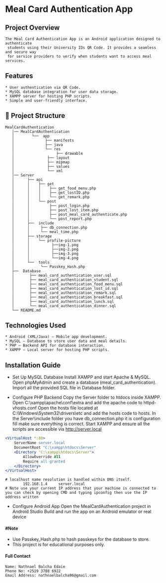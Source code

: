 # Meal Card Authentication App
## Project Overview
	The Meal Card Authentication App is an Android application designed to authenticate 
     students using their University IDs QR Code. It provides a seamless and secure way
     for service providers to verify when students want to access meal services.
##  Features
	* User authentication via QR Code. 
	* MySQL database integration for user data storage.
	* XAMPP server for hosting PHP scripts.
	* Simple and user-friendly interface.
## 📂 Project Structure

	MealCardAuthentication
	   │── MealCardAuthentication
	   │	    └──  app
	   │              ├── manifests  
	   │	          ├── java  
	   │              └── res  
	   │	               ├── drawable  
	   │		       ├── layout  
	   │		       ├── mipmap  
	   │		       ├── values  
	   │		       └── xml  
	   │── Server
	   │	  ├── api
	   │      │    ├── get
	   │      │    │    ├── get_food_menu.php
	   │      │    │    ├── get_lostID.php
	   │      │    │    └── get_remark.php
	   │      │    └── post
	   │      │         ├── post_login.php
	   │      │         ├── post_lost_item.php
	   │      │         ├── post_meal_card_authenticate.php
	   │      │         └── post_report.php
	   │      ├──  include
	   │      │     ├── db_connection.php
	   │      │     └── meal_time.php
	   │      ├── storage
	   │      │    └── profile-picture
	   │      │          ├──img-1.png
	   │      │          ├──img-2.png
	   │      │          ├──img-3.png
	   │      │          └──img-4.png
	   │      └──  tools
	   │            └── Passkey_Hash.php
	   ├──  Database
	   │       ├── meal_card_authentication_user.sql
	   │       ├── meal_card_authentication_student.sql
	   │       ├── meal_card_authentication_food_menu.sql
	   │       ├── meal_card_authentication_lost_id.sql
	   │       ├── meal_card_authentication_remark.sql
	   │       ├── meal_card_authentication_breakfast.sql
	   │       ├── meal_card_authentication_lunch.sql
	   │       └── meal_card_authentication_dinner.sql
	   └── README.md 				
## Technologies Used
	* Android (XML/Java) – Mobile app development.
	* MySQL – Database to store user data and meal details.
	* PHP – Backend API for database interaction.
	* XAMPP – Local server for hosting PHP scripts.
##  Installation Guide
- Set Up MySQL Database
	Install XAMPP and start Apache & MySQL.
	Open phpMyAdmin and create a database (meal_card_authentication).
	Import all the provided SQL file in Database folder.
	
- Configure PHP Backend
	Copy the Server folder to htdocs inside XAMPP.
	Open C:\xampp\apache\conf\extra and add the apache code to httpd-vhosts.conf
	Open the hosts file located at C:\Windows\System32\drivers\etc and add the hosts code to hosts.
	In the Server\include folder you have db_connection.php it is configuration fill make sure everything is correct.
	Start XAMPP and ensure all the scripts are accessible via http://server.local
	
```apache
<VirtualHost *:80>
    ServerName server.local
    DocumentRoot "C:\xampp\htdocs\Server"
    <Directory "C:\xampp\htdocs\Server">
        AllowOverride All
        Require all granted
    </Directory>
</VirtualHost>
```

```hosts
# localhost name resolution is handled within DNS itself.
		192.168.1.4     server.local
# Note use your current IP address that your machine is connected to you can check by opening CMD and typing ipconfig then use the IP address written
```

- Configure Android App
	Open the MealCardAuthentication project in Android Studio
	Build and run the app on an Android emulator or real device

#### #Note 
* Use Passkey_Hash.php to hash passkeys for the database to store.
* This project is for educational purposes only.
#### Full Contact
	Name: Nathnael Balcha Edaie
	Phone No: +2519 3788 6922
	Email Address: nathnaelbalcha96@gmail.com
